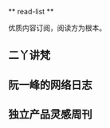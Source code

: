 ** read-list **

优质内容订阅，阅读方为根本。

## 二丫讲梵

<!-- eryajf:START -->
<!-- eryajf:END -->

## 阮一峰的网络日志

<!-- ruanyf:START -->
<!-- ruanyf:END -->

## 独立产品灵感周刊

<!-- DecoHack:START -->
<!-- DecoHack:END -->
